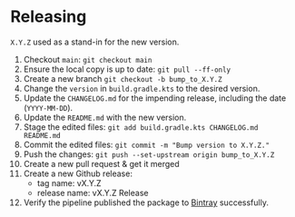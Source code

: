 Releasing
========

`X.Y.Z` used as a stand-in for the new version.

1. Checkout `main`: `git checkout main`
1. Ensure the local copy is up to date: `git pull --ff-only`
1. Create a new branch `git checkout -b bump_to_X.Y.Z`
1. Change the `version` in `build.gradle.kts` to the desired version.
1. Update the `CHANGELOG.md` for the impending release, including the date (`YYYY-MM-DD`).
1. Update the `README.md` with the new version.
1. Stage the edited files: `git add build.gradle.kts CHANGELOG.md README.md`
1. Commit the edited files: `git commit -m "Bump version to X.Y.Z."`
1. Push the changes: `git push --set-upstream origin bump_to_X.Y.Z`
1. Create a new pull request & get it merged
1. Create a new Github release:
    * tag name: vX.Y.Z
    * release name: vX.Y.Z Release
1. Verify the pipeline published the package to [Bintray][bintray] successfully.

[bintray]: https://bintray.com/plannigan/com.hypercubetools/ 
